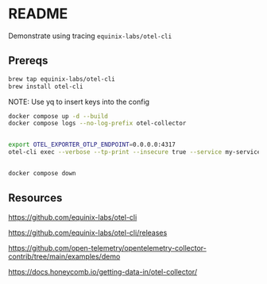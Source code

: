 # README

Demonstrate using tracing `equinix-labs/otel-cli`  

## Prereqs

```sh
brew tap equinix-labs/otel-cli
brew install otel-cli
```

NOTE: Use yq to insert keys into the config

```sh
docker compose up -d --build  
docker compose logs --no-log-prefix otel-collector           


export OTEL_EXPORTER_OTLP_ENDPOINT=0.0.0.0:4317 
otel-cli exec --verbose --tp-print --insecure true --service my-service --name "curl google" curl https://google.com


docker compose down              


```



## Resources

https://github.com/equinix-labs/otel-cli

https://github.com/equinix-labs/otel-cli/releases

https://github.com/open-telemetry/opentelemetry-collector-contrib/tree/main/examples/demo

https://docs.honeycomb.io/getting-data-in/otel-collector/
